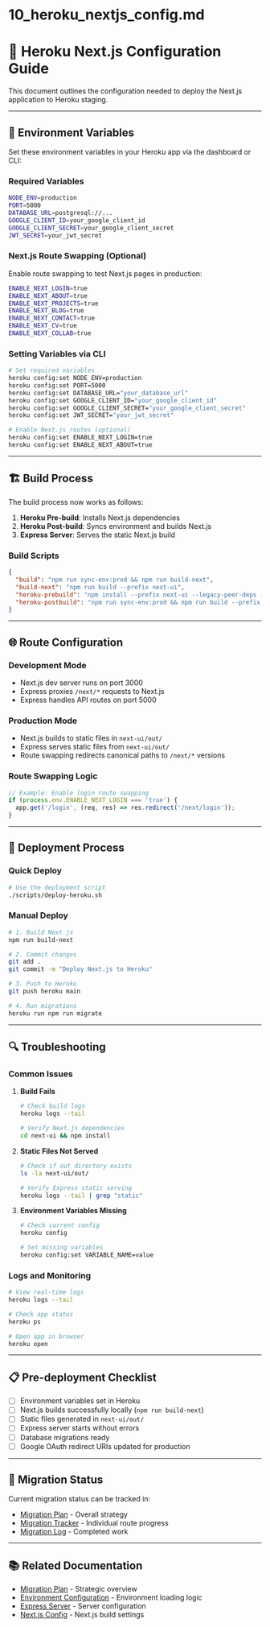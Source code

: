 # 10_heroku_nextjs_config.md

# 🚀 Heroku Next.js Configuration Guide

This document outlines the configuration needed to deploy the Next.js application to Heroku staging.

---

## 🔧 Environment Variables

Set these environment variables in your Heroku app via the dashboard or CLI:

### Required Variables
```bash
NODE_ENV=production
PORT=5000
DATABASE_URL=postgresql://...
GOOGLE_CLIENT_ID=your_google_client_id
GOOGLE_CLIENT_SECRET=your_google_client_secret
JWT_SECRET=your_jwt_secret
```

### Next.js Route Swapping (Optional)
Enable route swapping to test Next.js pages in production:

```bash
ENABLE_NEXT_LOGIN=true
ENABLE_NEXT_ABOUT=true
ENABLE_NEXT_PROJECTS=true
ENABLE_NEXT_BLOG=true
ENABLE_NEXT_CONTACT=true
ENABLE_NEXT_CV=true
ENABLE_NEXT_COLLAB=true
```

### Setting Variables via CLI
```bash
# Set required variables
heroku config:set NODE_ENV=production
heroku config:set PORT=5000
heroku config:set DATABASE_URL="your_database_url"
heroku config:set GOOGLE_CLIENT_ID="your_google_client_id"
heroku config:set GOOGLE_CLIENT_SECRET="your_google_client_secret"
heroku config:set JWT_SECRET="your_jwt_secret"

# Enable Next.js routes (optional)
heroku config:set ENABLE_NEXT_LOGIN=true
heroku config:set ENABLE_NEXT_ABOUT=true
```

---

## 🏗️ Build Process

The build process now works as follows:

1. **Heroku Pre-build**: Installs Next.js dependencies
2. **Heroku Post-build**: Syncs environment and builds Next.js
3. **Express Server**: Serves the static Next.js build

### Build Scripts
```json
{
  "build": "npm run sync-env:prod && npm run build-next",
  "build-next": "npm run build --prefix next-ui",
  "heroku-prebuild": "npm install --prefix next-ui --legacy-peer-deps --production=false",
  "heroku-postbuild": "npm run sync-env:prod && npm run build --prefix next-ui"
}
```

---

## 🌐 Route Configuration

### Development Mode
- Next.js dev server runs on port 3000
- Express proxies `/next/*` requests to Next.js
- Express handles API routes on port 5000

### Production Mode
- Next.js builds to static files in `next-ui/out/`
- Express serves static files from `next-ui/out/`
- Route swapping redirects canonical paths to `/next/*` versions

### Route Swapping Logic
```javascript
// Example: Enable login route swapping
if (process.env.ENABLE_NEXT_LOGIN === 'true') {
  app.get('/login', (req, res) => res.redirect('/next/login'));
}
```

---

## 🚀 Deployment Process

### Quick Deploy
```bash
# Use the deployment script
./scripts/deploy-heroku.sh
```

### Manual Deploy
```bash
# 1. Build Next.js
npm run build-next

# 2. Commit changes
git add .
git commit -m "Deploy Next.js to Heroku"

# 3. Push to Heroku
git push heroku main

# 4. Run migrations
heroku run npm run migrate
```

---

## 🔍 Troubleshooting

### Common Issues

1. **Build Fails**
   ```bash
   # Check build logs
   heroku logs --tail
   
   # Verify Next.js dependencies
   cd next-ui && npm install
   ```

2. **Static Files Not Served**
   ```bash
   # Check if out directory exists
   ls -la next-ui/out/
   
   # Verify Express static serving
   heroku logs --tail | grep "static"
   ```

3. **Environment Variables Missing**
   ```bash
   # Check current config
   heroku config
   
   # Set missing variables
   heroku config:set VARIABLE_NAME=value
   ```

### Logs and Monitoring
```bash
# View real-time logs
heroku logs --tail

# Check app status
heroku ps

# Open app in browser
heroku open
```

---

## 📋 Pre-deployment Checklist

- [ ] Environment variables set in Heroku
- [ ] Next.js builds successfully locally (`npm run build-next`)
- [ ] Static files generated in `next-ui/out/`
- [ ] Express server starts without errors
- [ ] Database migrations ready
- [ ] Google OAuth redirect URIs updated for production

---

## 🔄 Migration Status

Current migration status can be tracked in:
- [Migration Plan](09_nextjs_migration_plan.md) - Overall strategy
- [Migration Tracker](09_migration_tracker.md) - Individual route progress
- [Migration Log](09_migration_log.md) - Completed work

---

## 📚 Related Documentation

- [Migration Plan](09_nextjs_migration_plan.md) - Strategic overview
- [Environment Configuration](config/env.js) - Environment loading logic
- [Express Server](server/index.js) - Server configuration
- [Next.js Config](next-ui/next.config.mjs) - Next.js build settings 